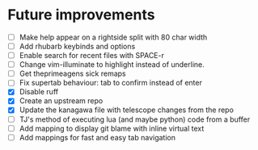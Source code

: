 # Future improvements

- [ ] Make help appear on a rightside split with 80 char width
- [ ] Add rhubarb keybinds and options
- [ ] Enable search for recent files with SPACE-r
- [ ] Change vim-illuminate to highlight instead of underline.
- [ ] Get theprimeagens sick remaps
- [ ] Fix supertab behaviour: tab to confirm instead of enter
- [x] Disable ruff
- [x] Create an upstream repo
- [x] Update the kanagawa file with telescope changes from the repo
- [ ] TJ's method of executing lua (and maybe python) code from a buffer
- [ ] Add mapping to display git blame with inline virtual text
- [ ] Add mappings for fast and easy tab navigation

